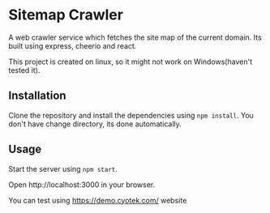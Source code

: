 # Sitemap Crawler

A web crawler service which fetches the site map of the current domain.
Its built using express, cheerio and react.

This project is created on linux, so it might not work on Windows(haven't tested it).

## Installation

Clone the repository and install the dependencies using `npm install`.
You don't have change directory, its done automatically.

## Usage

Start the server using `npm start`.

Open http://localhost:3000 in your browser.


You can test using https://demo.cyotek.com/ website